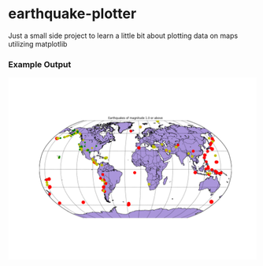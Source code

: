 # earthquake-plotter
Just a small side project to learn a little bit about plotting data on maps utilizing matplotlib


### Example Output
![eq_data](/eq_data.png)
